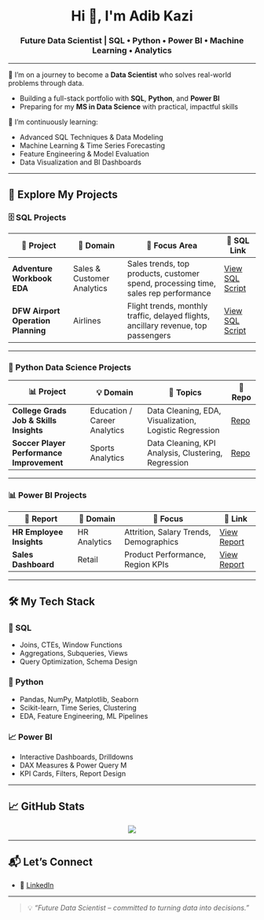 <h1 align="center">Hi 👋, I'm Adib Kazi</h1>
<h3 align="center">Future Data Scientist | SQL • Python • Power BI • Machine Learning • Analytics</h3>

---

🔭 I’m on a journey to become a **Data Scientist** who solves real-world problems through data.
- Building a full-stack portfolio with **SQL**, **Python**, and **Power BI**
- Preparing for my **MS in Data Science** with practical, impactful skills

🌱 I’m continuously learning:
- Advanced SQL Techniques & Data Modeling
- Machine Learning & Time Series Forecasting
- Feature Engineering & Model Evaluation
- Data Visualization and BI Dashboards

---

## 🚀 Explore My Projects

### 🗄️ SQL Projects
| 🔢 Project | 💼 Domain | 🎯 Focus Area | 🔗 SQL Link |
|-----------|-----------|---------------------------|--------|
| **Adventure Workbook EDA** | Sales & Customer Analytics | Sales trends, top products, customer spend, processing time, sales rep performance |  [View SQL Script](https://github.com/Adibkzi/SQLPortfolio/blob/main/AdventureWorkBook%20Exploratory%20Analysis.sql) |
| **DFW Airport Operation Planning** | Airlines | Flight trends, monthly traffic, delayed flights, ancillary revenue, top passengers| [View SQL Script](https://github.com/Adibkzi/SQLPortfolio/blob/main/Data_Analysis_DFW_Airport_Operation_Planning.sql) |


---

### 🐍 Python Data Science Projects

| 📊 Project | 💡 Domain | 📘 Topics | 🔗 Repo |
|-----------|-----------|----------|--------|
| **College Grads Job & Skills Insights** | Education / Career Analytics | Data Cleaning, EDA, Visualization, Logistic Regression | [Repo](INSERT_LINK) |
| **Soccer Player Performance Improvement** | Sports Analytics | Data Cleaning, KPI Analysis, Clustering, Regression | [Repo](INSERT_LINK) |

---

### 📊 Power BI Projects

| 📌 Report | 🏢 Domain | 📍 Focus | 🔗 Link |
|----------|-----------|---------|--------|
| **HR Employee Insights** | HR Analytics | Attrition, Salary Trends, Demographics | [View Report](https://github.com/Adibkzi/POWERBI_PORTFOLIO/tree/main/HR%20Employee%20Attrition) |
| **Sales Dashboard** | Retail | Product Performance, Region KPIs | [View Report](https://github.com/Adibkzi/POWERBI_PORTFOLIO/tree/main/Sales%20Dashboard) |


---

## 🛠️ My Tech Stack

### 🧮 SQL
- Joins, CTEs, Window Functions
- Aggregations, Subqueries, Views
- Query Optimization, Schema Design

### 🐍 Python
- Pandas, NumPy, Matplotlib, Seaborn
- Scikit-learn, Time Series, Clustering
- EDA, Feature Engineering, ML Pipelines

### 📈 Power BI
- Interactive Dashboards, Drilldowns
- DAX Measures & Power Query M
- KPI Cards, Filters, Report Design

---

## 📈 GitHub Stats

<p align="center">
  <img src="https://github-readme-stats.vercel.app/api/top-langs/?username=Adibkzi&layout=compact&theme=tokyonight" />
</p>

---

## 📬 Let’s Connect

- 💼 [LinkedIn](https://linkedin.com/in/adibkzi)


---

> 💡 *“Future Data Scientist – committed to turning data into decisions.”*
